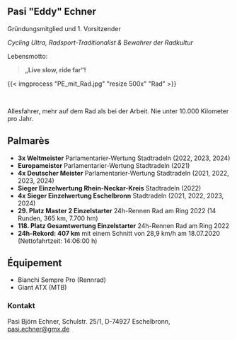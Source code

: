 ## Pasi "Eddy" Echner

Gründungsmitglied und 1. Vorsitzender

*Cycling Ultra, Radsport-Traditionalist & Bewahrer der Radkultur*

Lebensmotto:

> **„Live slow, ride far“!**

{{< imgprocess "PE_mit_Rad.jpg" "resize 500x" "Rad" >}}

&nbsp;

Allesfahrer, mehr auf dem Rad als bei der Arbeit. Nie unter 10.000 Kilometer pro Jahr.

## Palmarès
- **3x Weltmeister** Parlamentarier-Wertung Stadtradeln (2022, 2023, 2024)
- **Europameister** Parlamentarier-Wertung Stadtradeln (2021)
- **4x Deutscher Meister** Parlamentarier-Wertung Stadtradeln (2021, 2022, 2023, 2024)
- **Sieger Einzelwertung Rhein-Neckar-Kreis** Stadtradeln (2022)
- **4x Sieger Einzelwertung Eschelbronn** Stadtradeln (2021, 2022, 2023, 2024)
- **29. Platz Master 2 Einzelstarter** 24h-Rennen Rad am Ring 2022 (14 Runden, 365 km, 7.700 hm)
- **118. Platz Gesamtwertung Einzelstarter** 24h-Rennen Rad am Ring 2022
- **24h-Rekord: 407 km** mit einem Schnitt von 28,9 km/h am 18.07.2020 (Nettofahrtzeit: 14:06:00 h)

## Équipement
- Bianchi Sempre Pro (Rennrad)
- Giant ATX (MTB)

### Kontakt
Pasi Björn Echner, Schulstr. 25/1, D-74927 Eschelbronn, [pasi.echner@gmx.de](mailto:pasi.echner@gmx.de)
